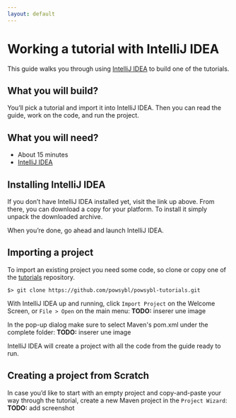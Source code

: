 ```yaml
---
layout: default
---
```


# Working a tutorial with IntelliJ IDEA
This guide walks you through using [IntelliJ IDEA](https://www.jetbrains.com/idea/) to build one of the tutorials.

## What you will build?
You’ll pick a tutorial and import it into IntelliJ IDEA. Then you can read the guide, work on the code, and run the project.

## What you will need?
- About 15 minutes
- [IntelliJ IDEA](https://www.jetbrains.com/idea/download/)

## Installing IntelliJ IDEA
If you don’t have IntelliJ IDEA installed yet, visit the link up above. From there, you can download a copy for your platform. To install it simply unpack the downloaded archive.

When you’re done, go ahead and launch IntelliJ IDEA.

## Importing a project
To import an existing project you need some code, so clone or copy one of the [tutorials](https://github.com/powsybl/powsybl-tutorials) repository.

```
$> git clone https://github.com/powsybl/powsybl-tutorials.git
```

With IntelliJ IDEA up and running, click `Import Project` on the Welcome Screen, or `File > Open` on the main menu:
**TODO:** inserer une image

In the pop-up dialog make sure to select Maven's pom.xml under the complete folder:
**TODO:** inserer une image

IntelliJ IDEA will create a project with all the code from the guide ready to run.

## Creating a project from Scratch
In case you’d like to start with an empty project and copy-and-paste your way through the tutorial, create a new Maven project in the `Project Wizard`:
**TODO:** add screenshot
